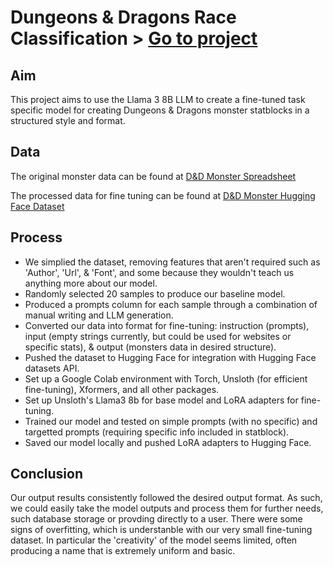 # Dungeons & Dragons Race Classification > [Go to project](https://github.com/tophercollins/dnd-statblock-generator)

## Aim

This project aims to use the Llama 3 8B LLM to create a fine-tuned task specific model for creating Dungeons & Dragons monster statblocks in a structured style and format.

## Data

The original monster data can be found at [D&D Monster Spreadsheet](https://docs.google.com/spreadsheets/d/16-zbSZFj-k4uYxgu1nFkKyhEG8rE2ZkO5oiQX3tLMkE/edit?usp=sharing)

The processed data for fine tuning can be found at [D&D Monster Hugging Face Dataset](https://huggingface.co/datasets/tophercollins/dnd_monster_sample)


## Process

* We simplied the dataset, removing features that aren't required such as 'Author', 'Url', & 'Font', and some because they wouldn't teach us anything more about our model.
* Randomly selected 20 samples to produce our baseline model.
* Produced a prompts column for each sample through a combination of manual writing and LLM generation.
* Converted our data into format for fine-tuning: instruction (prompts), input (empty strings currently, but could be used for websites or specific stats), & output (monsters data in desired structure).
* Pushed the dataset to Hugging Face for integration with Hugging Face datasets API.
* Set up a Google Colab environment with Torch, Unsloth (for efficient fine-tuning), Xformers, and all other packages.
* Set up Unsloth's Llama3 8b for base model and LoRA adapters for fine-tuning.
* Trained our model and tested on simple prompts (with no specific) and targetted prompts (requiring specific info included in statblock).
* Saved our model locally and pushed LoRA adapters to Hugging Face.

## Conclusion

Our output results consistently followed the desired output format. As such, we could easily take the model outputs and process them for further needs, such database storage or provding directly to a user. There were some signs of overfitting, which is understanble with our very small fine-tuning dataset. In particular the 'creativity' of the model seems limited, often producing a name that is extremely uniform and basic.
